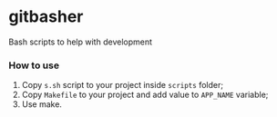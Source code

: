# gitbasher

Bash scripts to help with development


### How to use

1. Copy `s.sh` script to your project inside `scripts` folder;
2. Copy `Makefile` to your project and add value to `APP_NAME` variable;
3. Use make.
